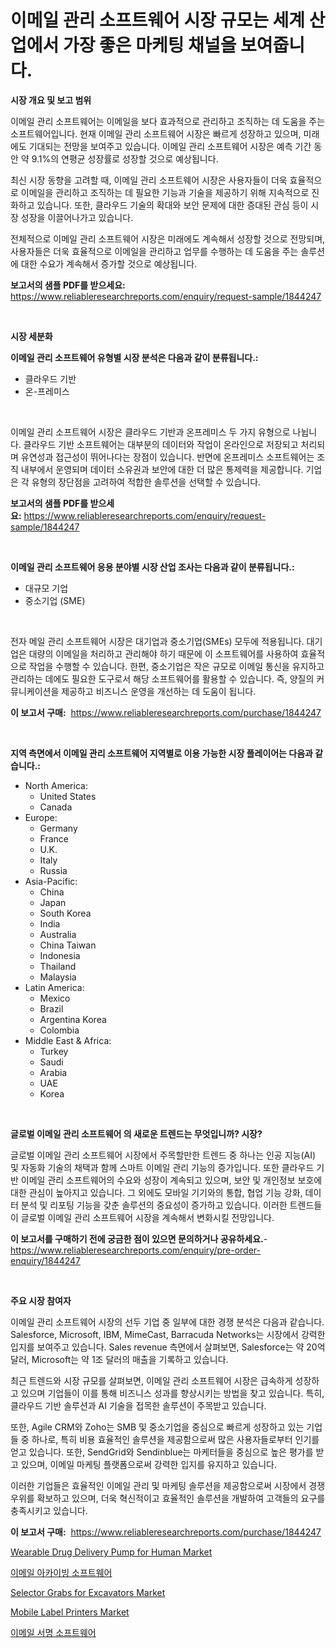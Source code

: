 <p><h1>이메일 관리 소프트웨어 시장 규모는 세계 산업에서 가장 좋은 마케팅 채널을 보여줍니다.</h1></p><p><strong>시장 개요 및 보고 범위</strong></p>
<p><p>이메일 관리 소프트웨어는 이메일을 보다 효과적으로 관리하고 조직하는 데 도움을 주는 소프트웨어입니다. 현재 이메일 관리 소프트웨어 시장은 빠르게 성장하고 있으며, 미래에도 기대되는 전망을 보여주고 있습니다. 이메일 관리 소프트웨어 시장은 예측 기간 동안 약 9.1%의 연평균 성장률로 성장할 것으로 예상됩니다.</p><p>최신 시장 동향을 고려할 때, 이메일 관리 소프트웨어 시장은 사용자들이 더욱 효율적으로 이메일을 관리하고 조직하는 데 필요한 기능과 기술을 제공하기 위해 지속적으로 진화하고 있습니다. 또한, 클라우드 기술의 확대와 보안 문제에 대한 증대된 관심 등이 시장 성장을 이끌어나가고 있습니다.</p><p>전체적으로 이메일 관리 소프트웨어 시장은 미래에도 계속해서 성장할 것으로 전망되며, 사용자들은 더욱 효율적으로 이메일을 관리하고 업무를 수행하는 데 도움을 주는 솔루션에 대한 수요가 계속해서 증가할 것으로 예상됩니다.</p></p>
<p><strong>보고서의 샘플 PDF를 받으세요:</strong> <a href="https://www.reliableresearchreports.com/enquiry/request-sample/1844247">https://www.reliableresearchreports.com/enquiry/request-sample/1844247</a></p>
<p>&nbsp;</p>
<p><strong>시장 세분화</strong></p>
<p><strong>이메일 관리 소프트웨어 유형별 시장 분석은 다음과 같이 분류됩니다.:</strong></p>
<p><ul><li>클라우드 기반</li><li>온-프레미스</li></ul></p>
<p>&nbsp;</p>
<p><p>이메일 관리 소프트웨어 시장은 클라우드 기반과 온프레미스 두 가지 유형으로 나뉩니다. 클라우드 기반 소프트웨어는 대부분의 데이터와 작업이 온라인으로 저장되고 처리되며 유연성과 접근성이 뛰어나다는 장점이 있습니다. 반면에 온프레미스 소프트웨어는 조직 내부에서 운영되며 데이터 소유권과 보안에 대한 더 많은 통제력을 제공합니다. 기업은 각 유형의 장단점을 고려하여 적합한 솔루션을 선택할 수 있습니다.</p></p>
<p><strong>보고서의 샘플 PDF를 받으세요:</strong>&nbsp;<a href="https://www.reliableresearchreports.com/enquiry/request-sample/1844247">https://www.reliableresearchreports.com/enquiry/request-sample/1844247</a></p>
<p>&nbsp;</p>
<p><strong> 이메일 관리 소프트웨어 응용 분야별 시장 산업 조사는 다음과 같이 분류됩니다.:</strong></p>
<p><ul><li>대규모 기업</li><li>중소기업 (SME)</li></ul></p>
<p>&nbsp;</p>
<p><p>전자 메일 관리 소프트웨어 시장은 대기업과 중소기업(SMEs) 모두에 적용됩니다. 대기업은 대량의 이메일을 처리하고 관리해야 하기 때문에 이 소프트웨어를 사용하여 효율적으로 작업을 수행할 수 있습니다. 한편, 중소기업은 작은 규모로 이메일 통신을 유지하고 관리하는 데에도 필요한 도구로서 해당 소프트웨어를 활용할 수 있습니다. 즉, 양질의 커뮤니케이션을 제공하고 비즈니스 운영을 개선하는 데 도움이 됩니다.</p></p>
<p><strong>이 보고서 구매:</strong>&nbsp; <a href="https://www.reliableresearchreports.com/purchase/1844247">https://www.reliableresearchreports.com/purchase/1844247</a></p>
<p>&nbsp;</p>
<p><strong>지역 측면에서 이메일 관리 소프트웨어 지역별로 이용 가능한 시장 플레이어는 다음과 같습니다.:</strong></p>
<p><ul>
    <li>
        North America:
        <ul>
            <li>United States</li>
            <li>Canada</li>
        </ul>
    </li>
    <li>
        Europe:
        <ul>
            <li>Germany</li>
            <li>France</li>
            <li>U.K.</li>
            <li>Italy</li>
            <li>Russia</li>
        </ul>
    </li>
    <li>
        Asia-Pacific:
        <ul>
            <li>China</li>
            <li>Japan</li>
            <li>South Korea</li>
            <li>India</li>
            <li>Australia</li>
            <li>China Taiwan</li>
            <li>Indonesia</li>
            <li>Thailand</li>
            <li>Malaysia</li>
        </ul>
    </li>
    <li>
        Latin America:
        <ul>
            <li>Mexico</li>
            <li>Brazil</li>
            <li>Argentina Korea</li>
            <li>Colombia</li>
        </ul>
    </li>
    <li>
        Middle East & Africa:
        <ul>
            <li>Turkey</li>
            <li>Saudi</li>
            <li>Arabia</li>
            <li>UAE</li>
            <li>Korea</li>
        </ul>
    </li>
    </ul></p>
<p>&nbsp;</p>
<p><strong>글로벌 이메일 관리 소프트웨어 의 새로운 트렌드는 무엇입니까? 시장?</strong></p>
<p><p>글로벌 이메일 관리 소프트웨어 시장에서 주목할만한 트렌드 중 하나는 인공 지능(AI) 및 자동화 기술의 채택과 함께 스마트 이메일 관리 기능의 증가입니다. 또한 클라우드 기반 이메일 관리 소프트웨어의 수요와 성장이 계속되고 있으며, 보안 및 개인정보 보호에 대한 관심이 높아지고 있습니다. 그 외에도 모바일 기기와의 통합, 협업 기능 강화, 데이터 분석 및 리포팅 기능을 갖춘 솔루션의 중요성이 증가하고 있습니다. 이러한 트렌드들이 글로벌 이메일 관리 소프트웨어 시장을 계속해서 변화시킬 전망입니다.</p></p>
<p><strong>이 보고서를 구매하기 전에 궁금한 점이 있으면 문의하거나 공유하세요.</strong>- <a href="https://www.reliableresearchreports.com/enquiry/pre-order-enquiry/1844247">https://www.reliableresearchreports.com/enquiry/pre-order-enquiry/1844247</a></p>
<p>&nbsp;</p>
<p><strong>주요 시장 참여자</strong></p>
<p><p>이메일 관리 소프트웨어 시장의 선두 기업 중 일부에 대한 경쟁 분석은 다음과 같습니다. Salesforce, Microsoft, IBM, MimeCast, Barracuda Networks는 시장에서 강력한 입지를 보여주고 있습니다. Sales revenue 측면에서 살펴보면, Salesforce는 약 20억 달러, Microsoft는 약 1조 달러의 매출을 기록하고 있습니다.</p><p>최근 트렌드와 시장 규모를 살펴보면, 이메일 관리 소프트웨어 시장은 급속하게 성장하고 있으며 기업들이 이를 통해 비즈니스 성과를 향상시키는 방법을 찾고 있습니다. 특히, 클라우드 기반 솔루션과 AI 기술을 접목한 솔루션이 주목받고 있습니다.</p><p>또한, Agile CRM와 Zoho는 SMB 및 중소기업을 중심으로 빠르게 성장하고 있는 기업들 중 하나로, 특히 비용 효율적인 솔루션을 제공함으로써 많은 사용자들로부터 인기를 얻고 있습니다. 또한, SendGrid와 Sendinblue는 마케터들을 중심으로 높은 평가를 받고 있으며, 이메일 마케팅 플랫폼으로써 강력한 입지를 유지하고 있습니다.</p><p>이러한 기업들은 효율적인 이메일 관리 및 마케팅 솔루션을 제공함으로써 시장에서 경쟁우위를 확보하고 있으며, 더욱 혁신적이고 효율적인 솔루션을 개발하여 고객들의 요구를 충족시키고 있습니다.</p></p>
<p><strong>이 보고서 구매:</strong>&nbsp;&nbsp;<a href="https://www.reliableresearchreports.com/purchase/1844247">https://www.reliableresearchreports.com/purchase/1844247</a></p>
<p><p><a href="https://github.com/provorikovar/Market-Research-Report-List-3/blob/main/wearable-drug-delivery-pump-for-human-market.md">Wearable Drug Delivery Pump for Human Market</a></p><p><a href="https://github.com/oajzkywllm460/Market-Research-Report-List-1/blob/main/2119821185520.md">이메일 아카이빙 소프트웨어</a></p><p><a href="https://unruly-ladybug-44b.notion.site/Selector-Grabs-for-Excavators-Market-Research-Report-Provides-Critical-Insights-that-can-help-Shape--1eb28a6fda104497a2c56b769df1dc64">Selector Grabs for Excavators Market</a></p><p><a href="https://view.publitas.com/reportprime-1/mobile-label-printers-market-research-report-reveals-the-latest-trends-and-opportunities-of-this-market-for-period-from-2024-2031/">Mobile Label Printers Market</a></p><p><a href="https://github.com/vsr06p4p49/Market-Research-Report-List-1/blob/main/9061039185521.md">이메일 서명 소프트웨어</a></p></p>
